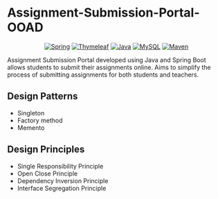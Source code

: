 # Assignment-Submission-Portal-OOAD
<p align="center">
<a href=""><img title="Spring" src="https://img.shields.io/badge/spring-%236DB33F.svg?style=for-the-badge&logo=spring&logoColor=white"></a>
<a href=""><img title="Thymeleaf" src="https://img.shields.io/badge/Thymeleaf-%23005C0F.svg?style=for-the-badge&logo=Thymeleaf&logoColor=white"></a>
<a href=""><img title="Java" src="https://img.shields.io/badge/java-%23ED8B00.svg?style=for-the-badge&logo=openjdk&logoColor=white"></a>
<a href=""><img title="MySQL" src="https://img.shields.io/badge/mysql-%2300f.svg?style=for-the-badge&logo=mysql&logoColor=white"></a>
<a href=""><img title="Maven" src="https://img.shields.io/badge/Apache%20Maven-C71A36?style=for-the-badge&logo=Apache%20Maven&logoColor=white"></a>
</p>
Assignment Submission Portal developed using Java and Spring Boot allows students to submit their assignments online. Aims to simplify the process of submitting assignments for both students and teachers.

## Design Patterns
- Singleton 
- Factory method
- Memento
## Design Principles
- Single Responsibility Principle
- Open Close Principle
- Dependency Inversion Principle
- Interface Segregation Principle


